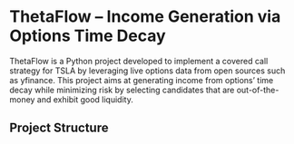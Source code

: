 # ThetaFlow – Income Generation via Options Time Decay

ThetaFlow is a Python project developed to implement a covered call strategy for TSLA by leveraging live options data from open sources such as yfinance. This project aims at generating income from options’ time decay while minimizing risk by selecting candidates that are out-of-the-money and exhibit good liquidity.

## Project Structure

